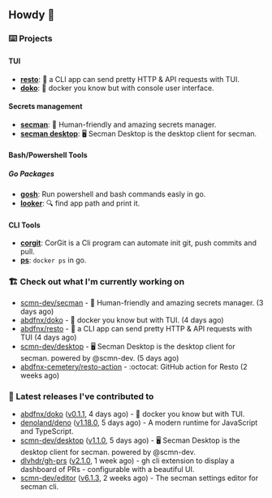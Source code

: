 ## Howdy 👋

### ⌨️ Projects

#### TUI

- [**resto**](https://github.com/abdfnx/resto): 🔗 a CLI app can send pretty HTTP & API requests with TUI.
- [**doko**](https://github.com/abdfnx/doko): 🐳 docker you know but with console user interface.

#### Secrets management

- [**secman**](https://github.com/scmn-dev/secman): 👊 Human-friendly and amazing secrets manager.
- [**secman desktop**](https://github.com/scmn-dev/desktop): 🖥️ Secman Desktop is the desktop client for secman.

#### Bash/Powershell Tools

##### Go Packages
- [**gosh**](https://github.com/abdfnx/gosh): Run powershell and bash commands easly in go.
- [**looker**](https://github.com/abdfnx/looker): 🔍 find app path and print it.

#### CLI Tools

- [**corgit**](https://github.com/abdfnx/corgit): CorGit is a Cli program can automate init git, push commits and pull.
- [**ps**](https://github.com/scmn-dev/ps): `docker ps` in go.

### 🏗️ Check out what I'm currently working on


- [scmn-dev/secman](https://github.com/scmn-dev/secman) - 👊 Human-friendly and amazing secrets manager. (3 days ago)
- [abdfnx/doko](https://github.com/abdfnx/doko) - 🐳 docker you know but with TUI. (4 days ago)
- [abdfnx/resto](https://github.com/abdfnx/resto) - 🔗 a CLI app can send pretty HTTP &amp; API requests with TUI (4 days ago)
- [scmn-dev/desktop](https://github.com/scmn-dev/desktop) - 🖥️ Secman Desktop is the desktop client for secman. powered by @scmn-dev. (5 days ago)
- [abdfnx-cemetery/resto-action](https://github.com/abdfnx-cemetery/resto-action) - :octocat: GitHub action for Resto (2 weeks ago)

### 🔭 Latest releases I've contributed to

- [abdfnx/doko](https://github.com/abdfnx/doko) ([v0.1.1](https://github.com/abdfnx/doko/releases/tag/v0.1.1), 4 days ago) - 🐳 docker you know but with TUI.
- [denoland/deno](https://github.com/denoland/deno) ([v1.18.0](https://github.com/denoland/deno/releases/tag/v1.18.0), 5 days ago) - A modern runtime for JavaScript and TypeScript.
- [scmn-dev/desktop](https://github.com/scmn-dev/desktop) ([v1.1.0](https://github.com/scmn-dev/desktop/releases/tag/v1.1.0), 5 days ago) - 🖥️ Secman Desktop is the desktop client for secman. powered by @scmn-dev.
- [dlvhdr/gh-prs](https://github.com/dlvhdr/gh-prs) ([v2.1.0](https://github.com/dlvhdr/gh-prs/releases/tag/v2.1.0), 1 week ago) - gh cli extension to display a dashboard of PRs - configurable with a beautiful UI.
- [scmn-dev/editor](https://github.com/scmn-dev/editor) ([v6.1.3](https://github.com/scmn-dev/editor/releases/tag/v6.1.3), 2 weeks ago) - The secman settings editor for secman cli.
